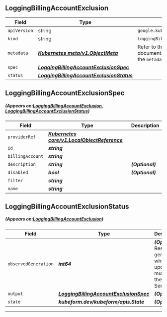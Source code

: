 ## LoggingBillingAccountExclusion
| Field | Type | Description |
| ------ | ----- | ----------- |
| `apiVersion` | string | `google.kubeform.com/v1alpha1` |
|    `kind` | string | `LoggingBillingAccountExclusion` |
| `metadata` | ***[Kubernetes meta/v1.ObjectMeta](https://kubernetes.io/docs/reference/generated/kubernetes-api/v1.13/#objectmeta-v1-meta)***|Refer to the Kubernetes API documentation for the fields of the `metadata` field.|
| `spec` | ***[LoggingBillingAccountExclusionSpec](#LoggingBillingAccountExclusionSpec)***||
| `status` | ***[LoggingBillingAccountExclusionStatus](#LoggingBillingAccountExclusionStatus)***||
## LoggingBillingAccountExclusionSpec
##### (Appears on:[LoggingBillingAccountExclusion](#LoggingBillingAccountExclusion), [LoggingBillingAccountExclusionStatus](#LoggingBillingAccountExclusionStatus))
| Field | Type | Description |
| ------ | ----- | ----------- |
| `providerRef` | ***[Kubernetes core/v1.LocalObjectReference](https://kubernetes.io/docs/reference/generated/kubernetes-api/v1.13/#localobjectreference-v1-core)***||
| `id` | ***string***||
| `billingAccount` | ***string***||
| `description` | ***string***| ***(Optional)*** |
| `disabled` | ***bool***| ***(Optional)*** |
| `filter` | ***string***||
| `name` | ***string***||
## LoggingBillingAccountExclusionStatus
##### (Appears on:[LoggingBillingAccountExclusion](#LoggingBillingAccountExclusion))
| Field | Type | Description |
| ------ | ----- | ----------- |
| `observedGeneration` | ***int64***| ***(Optional)*** Resource generation, which is updated on mutation by the API Server.|
| `output` | ***[LoggingBillingAccountExclusionSpec](#LoggingBillingAccountExclusionSpec)***| ***(Optional)*** |
| `state` | ***kubeform.dev/kubeform/apis.State***| ***(Optional)*** |
---
